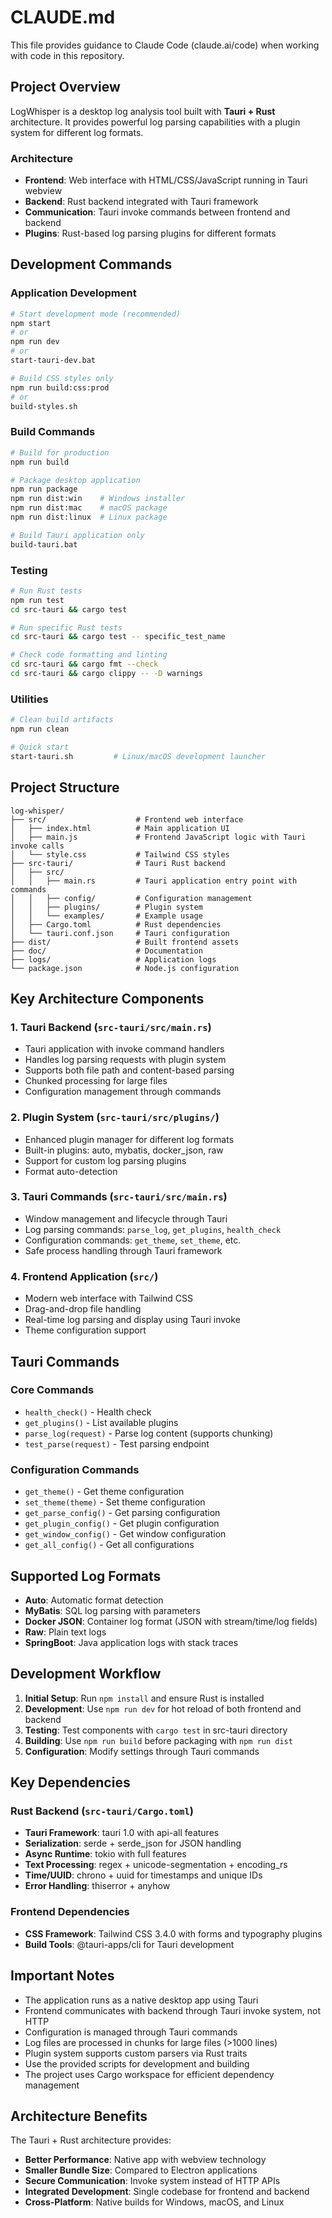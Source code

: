 # CLAUDE.md

This file provides guidance to Claude Code (claude.ai/code) when working with code in this repository.

## Project Overview

LogWhisper is a desktop log analysis tool built with **Tauri + Rust** architecture. It provides powerful log parsing capabilities with a plugin system for different log formats.

### Architecture
- **Frontend**: Web interface with HTML/CSS/JavaScript running in Tauri webview
- **Backend**: Rust backend integrated with Tauri framework
- **Communication**: Tauri invoke commands between frontend and backend
- **Plugins**: Rust-based log parsing plugins for different formats

## Development Commands

### Application Development
```bash
# Start development mode (recommended)
npm start
# or
npm run dev
# or
start-tauri-dev.bat

# Build CSS styles only
npm run build:css:prod
# or
build-styles.sh
```

### Build Commands
```bash
# Build for production
npm run build

# Package desktop application
npm run package
npm run dist:win    # Windows installer
npm run dist:mac    # macOS package
npm run dist:linux  # Linux package

# Build Tauri application only
build-tauri.bat
```

### Testing
```bash
# Run Rust tests
npm run test
cd src-tauri && cargo test

# Run specific Rust tests
cd src-tauri && cargo test -- specific_test_name

# Check code formatting and linting
cd src-tauri && cargo fmt --check
cd src-tauri && cargo clippy -- -D warnings
```

### Utilities
```bash
# Clean build artifacts
npm run clean

# Quick start
start-tauri.sh         # Linux/macOS development launcher
```

## Project Structure

```
log-whisper/
├── src/                    # Frontend web interface
│   ├── index.html          # Main application UI
│   ├── main.js             # Frontend JavaScript logic with Tauri invoke calls
│   └── style.css           # Tailwind CSS styles
├── src-tauri/              # Tauri Rust backend
│   ├── src/
│   │   ├── main.rs         # Tauri application entry point with commands
│   │   ├── config/         # Configuration management
│   │   ├── plugins/        # Plugin system
│   │   └── examples/       # Example usage
│   ├── Cargo.toml          # Rust dependencies
│   └── tauri.conf.json     # Tauri configuration
├── dist/                   # Built frontend assets
├── doc/                    # Documentation
├── logs/                   # Application logs
└── package.json            # Node.js configuration
```

## Key Architecture Components

### 1. Tauri Backend (`src-tauri/src/main.rs`)
- Tauri application with invoke command handlers
- Handles log parsing requests with plugin system
- Supports both file path and content-based parsing
- Chunked processing for large files
- Configuration management through commands

### 2. Plugin System (`src-tauri/src/plugins/`)
- Enhanced plugin manager for different log formats
- Built-in plugins: auto, mybatis, docker_json, raw
- Support for custom log parsing plugins
- Format auto-detection

### 3. Tauri Commands (`src-tauri/src/main.rs`)
- Window management and lifecycle through Tauri
- Log parsing commands: `parse_log`, `get_plugins`, `health_check`
- Configuration commands: `get_theme`, `set_theme`, etc.
- Safe process handling through Tauri framework

### 4. Frontend Application (`src/`)
- Modern web interface with Tailwind CSS
- Drag-and-drop file handling
- Real-time log parsing and display using Tauri invoke
- Theme configuration support

## Tauri Commands

### Core Commands
- `health_check()` - Health check
- `get_plugins()` - List available plugins
- `parse_log(request)` - Parse log content (supports chunking)
- `test_parse(request)` - Test parsing endpoint

### Configuration Commands
- `get_theme()` - Get theme configuration
- `set_theme(theme)` - Set theme configuration
- `get_parse_config()` - Get parsing configuration
- `get_plugin_config()` - Get plugin configuration
- `get_window_config()` - Get window configuration
- `get_all_config()` - Get all configurations

## Supported Log Formats

- **Auto**: Automatic format detection
- **MyBatis**: SQL log parsing with parameters
- **Docker JSON**: Container log format (JSON with stream/time/log fields)
- **Raw**: Plain text logs
- **SpringBoot**: Java application logs with stack traces

## Development Workflow

1. **Initial Setup**: Run `npm install` and ensure Rust is installed
2. **Development**: Use `npm run dev` for hot reload of both frontend and backend
3. **Testing**: Test components with `cargo test` in src-tauri directory
4. **Building**: Use `npm run build` before packaging with `npm run dist`
5. **Configuration**: Modify settings through Tauri commands

## Key Dependencies

### Rust Backend (`src-tauri/Cargo.toml`)
- **Tauri Framework**: tauri 1.0 with api-all features
- **Serialization**: serde + serde_json for JSON handling
- **Async Runtime**: tokio with full features
- **Text Processing**: regex + unicode-segmentation + encoding_rs
- **Time/UUID**: chrono + uuid for timestamps and unique IDs
- **Error Handling**: thiserror + anyhow

### Frontend Dependencies
- **CSS Framework**: Tailwind CSS 3.4.0 with forms and typography plugins
- **Build Tools**: @tauri-apps/cli for Tauri development

## Important Notes

- The application runs as a native desktop app using Tauri
- Frontend communicates with backend through Tauri invoke system, not HTTP
- Configuration is managed through Tauri commands
- Log files are processed in chunks for large files (>1000 lines)
- Plugin system supports custom parsers via Rust traits
- Use the provided scripts for development and building
- The project uses Cargo workspace for efficient dependency management

## Architecture Benefits

The Tauri + Rust architecture provides:
- **Better Performance**: Native app with webview technology
- **Smaller Bundle Size**: Compared to Electron applications
- **Secure Communication**: Invoke system instead of HTTP APIs
- **Integrated Development**: Single codebase for frontend and backend
- **Cross-Platform**: Native builds for Windows, macOS, and Linux